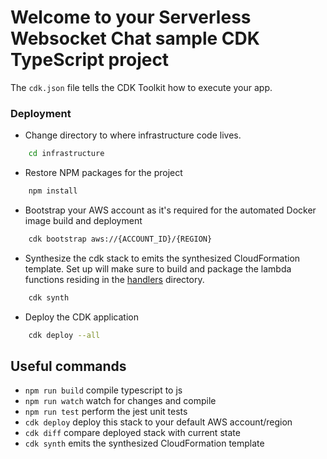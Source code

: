 # Welcome to your Serverless Websocket Chat sample CDK TypeScript project

The `cdk.json` file tells the CDK Toolkit how to execute your app.

### Deployment

- Change directory to where infrastructure code lives.
```bash
    cd infrastructure
```

- Restore NPM packages for the project
```bash
    npm install
```

- Bootstrap your AWS account as it's required for the automated Docker image build and deployment
```bash
    cdk bootstrap aws://{ACCOUNT_ID}/{REGION}
```

- Synthesize the cdk stack to emits the synthesized CloudFormation template. Set up will make sure to build and package 
  the lambda functions residing in the [handlers](/infrastructure/resources/handlers) directory.
```bash
    cdk synth
```

- Deploy the CDK application
```bash
    cdk deploy --all
```

## Useful commands

* `npm run build`   compile typescript to js
* `npm run watch`   watch for changes and compile
* `npm run test`    perform the jest unit tests
* `cdk deploy`      deploy this stack to your default AWS account/region
* `cdk diff`        compare deployed stack with current state
* `cdk synth`       emits the synthesized CloudFormation template
